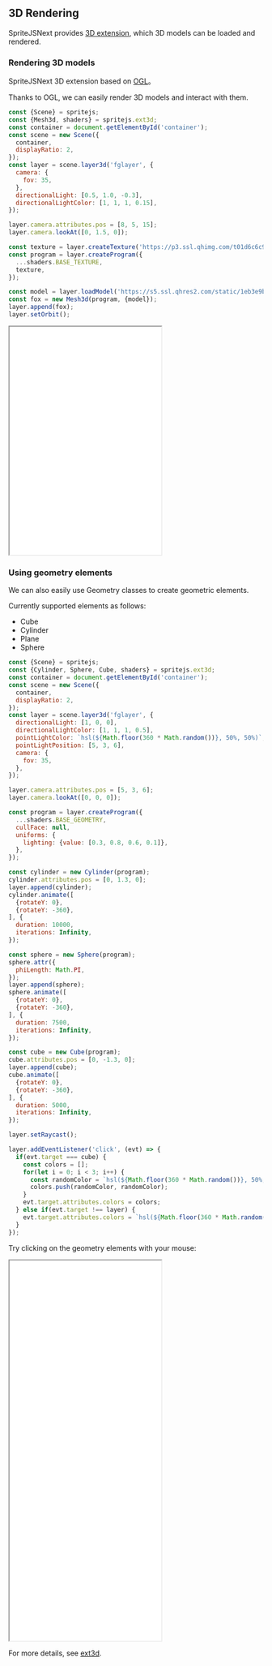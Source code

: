 ## 3D Rendering

SpriteJS<super>Next</super> provides [3D extension](https://github.com/spritejs/sprite-extend-3d), which 3D models can be loaded and rendered.

### Rendering 3D models

SpriteJS<super>Next</super> 3D extension based on [OGL](https://github.com/oframe/ogl)。

Thanks to OGL, we can easily render 3D models and interact with them.

```js
const {Scene} = spritejs;
const {Mesh3d, shaders} = spritejs.ext3d;
const container = document.getElementById('container');
const scene = new Scene({
  container,
  displayRatio: 2,
});
const layer = scene.layer3d('fglayer', {
  camera: {
    fov: 35,
  },
  directionalLight: [0.5, 1.0, -0.3],
  directionalLightColor: [1, 1, 1, 0.15],
});

layer.camera.attributes.pos = [8, 5, 15];
layer.camera.lookAt([0, 1.5, 0]);

const texture = layer.createTexture('https://p3.ssl.qhimg.com/t01d6c6c93fdddf1e42.jpg');
const program = layer.createProgram({
  ...shaders.BASE_TEXTURE,
  texture,
});

const model = layer.loadModel('https://s5.ssl.qhres2.com/static/1eb3e9b91a296abd.json');
const fox = new Mesh3d(program, {model});
layer.append(fox);
layer.setOrbit();
```

<iframe src="/demo/#/3d/fox" height="450"></iframe>

### Using geometry elements

We can also easily use Geometry classes to create geometric elements.

Currently supported elements as follows:

- Cube
- Cylinder
- Plane
- Sphere

```js
const {Scene} = spritejs;
const {Cylinder, Sphere, Cube, shaders} = spritejs.ext3d;
const container = document.getElementById('container');
const scene = new Scene({
  container,
  displayRatio: 2,
});
const layer = scene.layer3d('fglayer', {
  directionalLight: [1, 0, 0],
  directionalLightColor: [1, 1, 1, 0.5],
  pointLightColor: `hsl(${Math.floor(360 * Math.random())}, 50%, 50%)`,
  pointLightPosition: [5, 3, 6],
  camera: {
    fov: 35,
  },
});

layer.camera.attributes.pos = [5, 3, 6];
layer.camera.lookAt([0, 0, 0]);

const program = layer.createProgram({
  ...shaders.BASE_GEOMETRY,
  cullFace: null,
  uniforms: {
    lighting: {value: [0.3, 0.8, 0.6, 0.1]},
  },
});

const cylinder = new Cylinder(program);
cylinder.attributes.pos = [0, 1.3, 0];
layer.append(cylinder);
cylinder.animate([
  {rotateY: 0},
  {rotateY: -360},
], {
  duration: 10000,
  iterations: Infinity,
});

const sphere = new Sphere(program);
sphere.attr({
  phiLength: Math.PI,
});
layer.append(sphere);
sphere.animate([
  {rotateY: 0},
  {rotateY: -360},
], {
  duration: 7500,
  iterations: Infinity,
});

const cube = new Cube(program);
cube.attributes.pos = [0, -1.3, 0];
layer.append(cube);
cube.animate([
  {rotateY: 0},
  {rotateY: -360},
], {
  duration: 5000,
  iterations: Infinity,
});

layer.setRaycast();

layer.addEventListener('click', (evt) => {
  if(evt.target === cube) {
    const colors = [];
    for(let i = 0; i < 3; i++) {
      const randomColor = `hsl(${Math.floor(360 * Math.random())}, 50%, 50%)`;
      colors.push(randomColor, randomColor);
    }
    evt.target.attributes.colors = colors;
  } else if(evt.target !== layer) {
    evt.target.attributes.colors = `hsl(${Math.floor(360 * Math.random())}, 50%, 50%)`;
  }
});
```

Try clicking on the geometry elements with your mouse:

<iframe src="/demo/#/3d/geometry" height="750"></iframe>

For more details, see [ext3d](/en/ext3d/index).